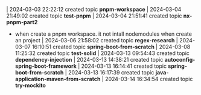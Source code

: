 | 2024-03-03 22:22:12 created topic **pnpm-workspace**
| 2024-03-04 21:49:02 created topic **test-pnpm**
| 2024-03-04 21:51:41 created topic **nx-pnpm-part2**

- when create a pnpm workspace. it not intall nodemodules when create an project
| 2024-03-06 21:58:02 created topic **regex-research**
| 2024-03-07 16:10:51 created topic **spring-boot-from-scratch**
| 2024-03-08 11:25:32 created topic **test-solid**
| 2024-03-13 09:54:43 created topic **dependency-injection**
| 2024-03-13 14:38:21 created topic **autoconfig-spring-boot-framework**
| 2024-03-13 16:14:41 created topic **spring-boot-from-scratch**
| 2024-03-13 16:17:39 created topic **java-application-maven-from-scratch**
| 2024-03-14 16:34:54 created topic **try-mockito**
